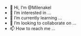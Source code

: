 - 👋 Hi, I’m @Milenakel
- 👀 I’m interested in ...
- 🌱 I’m currently learning ...
- 💞️ I’m looking to collaborate on ...
- 📫 How to reach me ...

<!---
Milenakel/Milenakel is a ✨ special ✨ repository because its `README.md` (this file) appears on your GitHub profile.
You can click the Preview link to take a look at your changes.
--->
